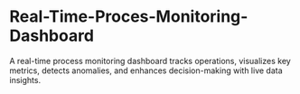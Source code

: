 # Real-Time-Proces-Monitoring-Dashboard
A real-time process monitoring dashboard tracks operations, visualizes key metrics, detects anomalies, and enhances decision-making with live data insights.
